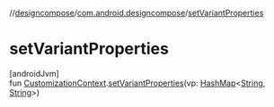 //[designcompose](../../index.md)/[com.android.designcompose](index.md)/[setVariantProperties](set-variant-properties.md)

# setVariantProperties

[androidJvm]\
fun [CustomizationContext](-customization-context/index.md).[setVariantProperties](set-variant-properties.md)(vp: [HashMap](https://kotlinlang.org/api/latest/jvm/stdlib/kotlin.collections/-hash-map/index.html)&lt;[String](https://kotlinlang.org/api/latest/jvm/stdlib/kotlin/-string/index.html), [String](https://kotlinlang.org/api/latest/jvm/stdlib/kotlin/-string/index.html)&gt;)
